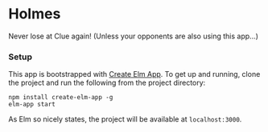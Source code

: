 # Holmes

Never lose at Clue again! (Unless your opponents are also using this app...)

### Setup

This app is bootstrapped with [Create Elm App](https://github.com/halfzebra/create-elm-app).
To get up and running, clone the project and run the following from the project directory:
```
npm install create-elm-app -g
elm-app start
```
As Elm so nicely states, the project will be available at `localhost:3000`.
